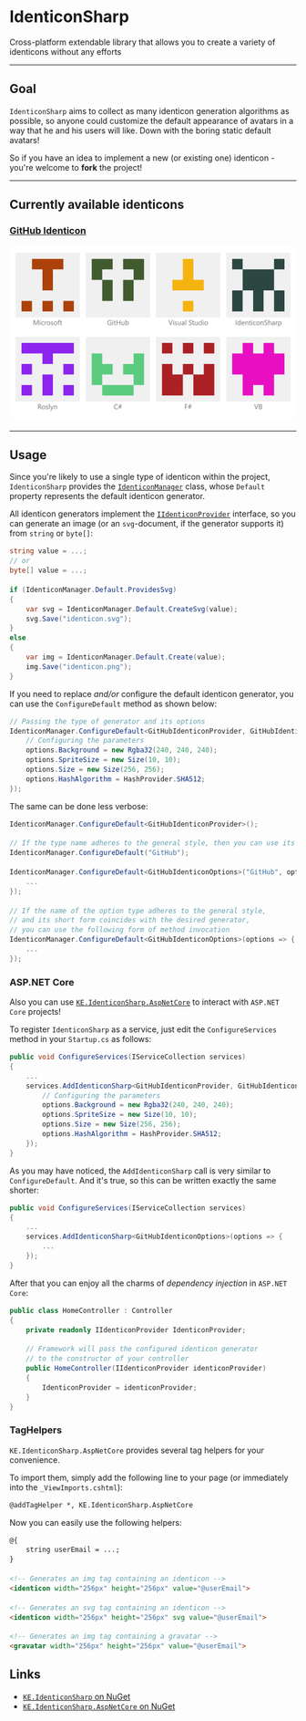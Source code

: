 # IdenticonSharp

Cross-platform extendable library that allows you to create a variety of identicons without any efforts

-------------

## Goal

`IdenticonSharp` aims to collect as many identicon generation algorithms as possible, so anyone could customize the default appearance of avatars in a way that he and his users will like. Down with the boring static default avatars!

So if you have an idea to implement a new (or existing one) identicon - you're welcome to **fork** the project!

------

## Currently available identicons


### [GitHub Identicon](https://github.blog/2013-08-14-identicons/)

![GitHub Identicons](media/github.png)

------

## Usage

Since you're likely to use a single type of identicon within the project, `IdenticonSharp` provides the [`IdenticonManager`](https://github.com/Kir-Antipov/IdenticonSharp/blob/master/KE.IdenticonSharp/IdenticonManager.cs) class, whose `Default` property represents the default identicon generator.

All identicon generators implement the [`IIdenticonProvider`](https://github.com/Kir-Antipov/IdenticonSharp/blob/master/KE.IdenticonSharp/Identicons/IIdenticonProvider.cs) interface, so you can generate an image (or an `svg`-document, if the generator supports it) from `string` or `byte[]`:

```csharp
string value = ...;
// or
byte[] value = ...;

if (IdenticonManager.Default.ProvidesSvg)
{
    var svg = IdenticonManager.Default.CreateSvg(value);
    svg.Save("identicon.svg");
}
else
{
    var img = IdenticonManager.Default.Create(value);
    img.Save("identicon.png");
}
```

If you need to replace *and/or* configure the default identicon generator, you can use the `ConfigureDefault` method as shown below:

```csharp
// Passing the type of generator and its options
IdenticonManager.ConfigureDefault<GitHubIdenticonProvider, GitHubIdenticonOptions>(options => {
    // Configuring the parameters
    options.Background = new Rgba32(240, 240, 240);
    options.SpriteSize = new Size(10, 10);
    options.Size = new Size(256, 256);
    options.HashAlgorithm = HashProvider.SHA512;
});
```

The same can be done less verbose:

```csharp
IdenticonManager.ConfigureDefault<GitHubIdenticonProvider>();

// If the type name adheres to the general style, then you can use its short form
IdenticonManager.ConfigureDefault("GitHub");

IdenticonManager.ConfigureDefault<GitHubIdenticonOptions>("GitHub", options => {
    ...
});

// If the name of the option type adheres to the general style, 
// and its short form coincides with the desired generator, 
// you can use the following form of method invocation
IdenticonManager.ConfigureDefault<GitHubIdenticonOptions>(options => {
    ...
});
```

### ASP.NET Core

Also you can use [`KE.IdenticonSharp.AspNetCore`][asp-nuget] to interact with `ASP.NET Core` projects!

To register `IdenticonSharp` as a service, just edit the `ConfigureServices` method in your `Startup.cs` as follows:

```csharp
public void ConfigureServices(IServiceCollection services)
{
    ...
    services.AddIdenticonSharp<GitHubIdenticonProvider, GitHubIdenticonOptions>(options => {
        // Configuring the parameters      
        options.Background = new Rgba32(240, 240, 240);
        options.SpriteSize = new Size(10, 10);
        options.Size = new Size(256, 256);
        options.HashAlgorithm = HashProvider.SHA512;
    });
}
```

As you may have noticed, the `AddIdenticonSharp` call is very similar to `ConfigureDefault`. And it's true, so this can be written exactly the same shorter:

```csharp
public void ConfigureServices(IServiceCollection services)
{
    ...
    services.AddIdenticonSharp<GitHubIdenticonOptions>(options => {
        ...
    });
}
```

After that you can enjoy all the charms of *dependency injection* in `ASP.NET Core`:

```csharp
public class HomeController : Controller
{
    private readonly IIdenticonProvider IdenticonProvider;

    // Framework will pass the configured identicon generator 
    // to the constructor of your controller
    public HomeController(IIdenticonProvider identiconProvider)
    {
        IdenticonProvider = identiconProvider;
    }
}
```

### TagHelpers

`KE.IdenticonSharp.AspNetCore` provides several tag helpers for your convenience.

To import them, simply add the following line to your page (or immediately into the `_ViewImports.cshtml`):

```html
@addTagHelper *, KE.IdenticonSharp.AspNetCore
```

Now you can easily use the following helpers:

```html
@{
    string userEmail = ...;
}

<!-- Generates an img tag containing an identicon -->
<identicon width="256px" height="256px" value="@userEmail">
    
<!-- Generates an svg tag containing an identicon -->
<identicon width="256px" height="256px" svg value="@userEmail">
    
<!-- Generates an img tag containing a gravatar -->
<gravatar width="256px" height="256px" value="@userEmail">
```

## Links

 - [`KE.IdenticonSharp` on NuGet][core-nuget]
 - [`KE.IdenticonSharp.AspNetCore` on NuGet][asp-nuget]


 [core-nuget]: https://www.nuget.org/packages/KE.IdenticonSharp/ 
 [asp-nuget]: https://www.nuget.org/packages/KE.IdenticonSharp.AspNetCore/